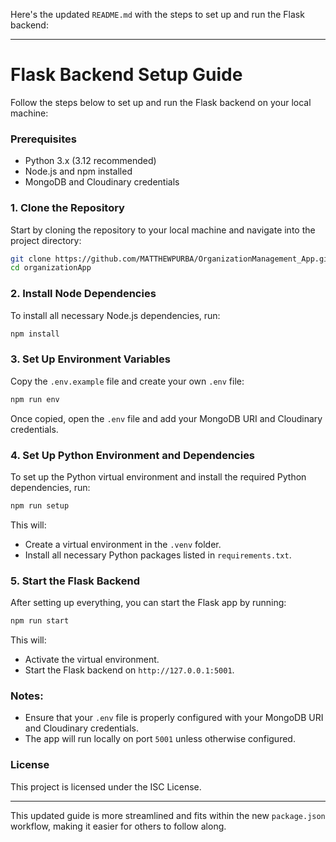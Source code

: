 Here's the updated `README.md` with the steps to set up and run the Flask backend:

---

# Flask Backend Setup Guide

Follow the steps below to set up and run the Flask backend on your local machine:

### Prerequisites
- Python 3.x (3.12 recommended)
- Node.js and npm installed
- MongoDB and Cloudinary credentials

### 1. Clone the Repository

Start by cloning the repository to your local machine and navigate into the project directory:

```bash
git clone https://github.com/MATTHEWPURBA/OrganizationManagement_App.git
cd organizationApp
```

### 2. Install Node Dependencies

To install all necessary Node.js dependencies, run:

```bash
npm install
```

### 3. Set Up Environment Variables

Copy the `.env.example` file and create your own `.env` file:

```bash
npm run env
```

Once copied, open the `.env` file and add your MongoDB URI and Cloudinary credentials.

### 4. Set Up Python Environment and Dependencies

To set up the Python virtual environment and install the required Python dependencies, run:

```bash
npm run setup
```

This will:
- Create a virtual environment in the `.venv` folder.
- Install all necessary Python packages listed in `requirements.txt`.

### 5. Start the Flask Backend

After setting up everything, you can start the Flask app by running:

```bash
npm run start
```

This will:
- Activate the virtual environment.
- Start the Flask backend on `http://127.0.0.1:5001`.

### Notes:
- Ensure that your `.env` file is properly configured with your MongoDB URI and Cloudinary credentials.
- The app will run locally on port `5001` unless otherwise configured.

### License

This project is licensed under the ISC License.

---

This updated guide is more streamlined and fits within the new `package.json` workflow, making it easier for others to follow along.